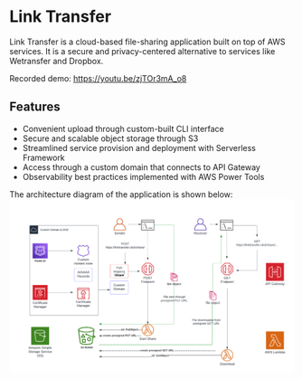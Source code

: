 # Link Transfer
Link Transfer is a cloud-based file-sharing application built on top of AWS services. It is a secure and privacy-centered alternative to services like Wetransfer and Dropbox.

Recorded demo: https://youtu.be/zjTOr3mA_o8

## Features
* Convenient upload through custom-built CLI interface
* Secure and scalable object storage through S3
* Streamlined service provision and deployment with Serverless Framework
* Access through a custom domain that connects to API Gateway
* Observability best practices implemented with AWS Power Tools

The architecture diagram of the application is shown below:
![arch-diagram](./AWS-arch-diagram.png)

